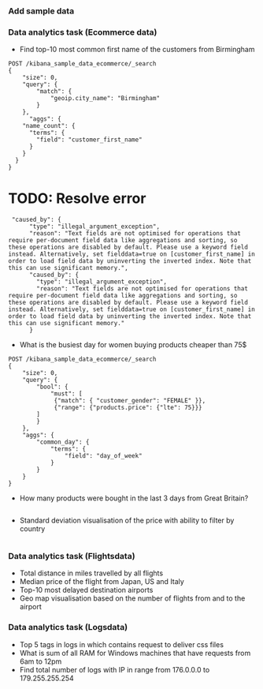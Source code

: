### Add sample data




### Data analytics task (Ecommerce data)
- Find top-10 most common first name of the customers from Birmingham
````text
POST /kibana_sample_data_ecommerce/_search
{
    "size": 0,
    "query": {
        "match": {
            "geoip.city_name": "Birmingham"
        }
    },
      "aggs": {
    "name_count": {
      "terms": {
        "field": "customer_first_name"
      }
    }
  }
}
````

# TODO: Resolve error
````text
 "caused_by": {
      "type": "illegal_argument_exception",
      "reason": "Text fields are not optimised for operations that require per-document field data like aggregations and sorting, so these operations are disabled by default. Please use a keyword field instead. Alternatively, set fielddata=true on [customer_first_name] in order to load field data by uninverting the inverted index. Note that this can use significant memory.",
      "caused_by": {
        "type": "illegal_argument_exception",
        "reason": "Text fields are not optimised for operations that require per-document field data like aggregations and sorting, so these operations are disabled by default. Please use a keyword field instead. Alternatively, set fielddata=true on [customer_first_name] in order to load field data by uninverting the inverted index. Note that this can use significant memory."
      }
````

- What is the busiest day for women buying products cheaper than 75$
````text
POST /kibana_sample_data_ecommerce/_search
{
    "size": 0,
    "query": {
        "bool": {
            "must": [
             {"match": { "customer_gender": "FEMALE" }},
             {"range": {"products.price": {"lte": 75}}}
        ]
        }
    },
    "aggs": {
        "common_day": {
            "terms": {
                "field": "day_of_week"
            }
        }
    }
}
````

- How many products were bought in the last 3 days from Great Britain?
````text

````

- Standard deviation visualisation of the price with ability to filter by country
````text

````


### Data analytics task (Flightsdata)
- Total distance in miles travelled by all flights
- Median price of the flight from Japan, US and Italy
- Top-10 most delayed destination airports
- Geo map visualisation based on the number of flights from and to the airport


### Data analytics task (Logsdata)
- Top 5 tags in logs in which contains request to deliver css files
- What is sum of all RAM for Windows machines that have requests from 6am to 12pm
- Find total number of logs with IP in range from 176.0.0.0 to 179.255.255.254